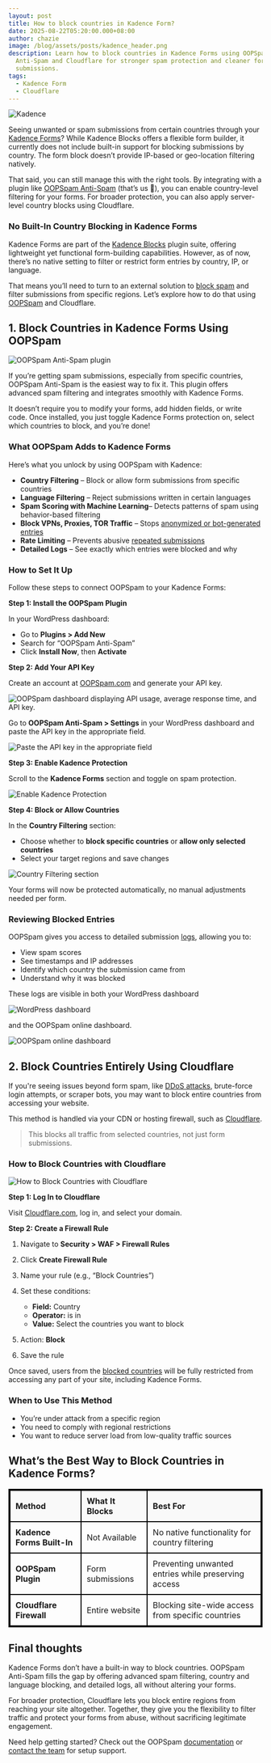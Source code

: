 ```yaml
---
layout: post
title: How to block countries in Kadence Form?
date: 2025-08-22T05:20:00.000+08:00
author: chazie
image: /blog/assets/posts/kadence_header.png
description: Learn how to block countries in Kadence Forms using OOPSpam
  Anti-Spam and Cloudflare for stronger spam protection and cleaner form
  submissions.
tags:
  - Kadence Form
  - Cloudflare
---
```

![Kadence ](/blog/assets/posts/kadence-wp.png "Kadence")

Seeing unwanted or spam submissions from certain countries through your [Kadence Forms](https://www.kadencewp.com/)? While Kadence Blocks offers a flexible form builder, it currently does not include built-in support for blocking submissions by country. The form block doesn’t provide IP-based or geo-location filtering natively.

That said, you can still manage this with the right tools. By integrating with a plugin like [OOPSpam Anti-Spam](https://wordpress.org/plugins/oopspam-anti-spam/) (that’s us 👋), you can enable country-level filtering for your forms. For broader protection, you can also apply server-level country blocks using Cloudflare.

### **No Built-In Country Blocking in Kadence Forms**

Kadence Forms are part of the [Kadence Blocks](https://www.kadencewp.com/kadence-blocks/) plugin suite, offering lightweight yet functional form-building capabilities. However, as of now, there’s no native setting to filter or restrict form entries by country, IP, or language.

That means you’ll need to turn to an external solution to [block spam](https://www.oopspam.com/blog/spam-protection-for-kadence-form) and filter submissions from specific regions. Let’s explore how to do that using [OOPSpam](https://www.oopspam.com/) and Cloudflare.

## **1. Block Countries in Kadence Forms Using OOPSpam**

![OOPSpam Anti-Spam plugin](/blog/assets/posts/oopspam-anti-spam-overview.png "OOPSpam Anti-Spam plugin")

If you’re getting spam submissions, especially from specific countries, OOPSpam Anti-Spam is the easiest way to fix it. This plugin offers advanced spam filtering and integrates smoothly with Kadence Forms.

It doesn’t require you to modify your forms, add hidden fields, or write code. Once installed, you just toggle Kadence Forms protection on, select which countries to block, and you’re done!

### **What OOPSpam Adds to Kadence Forms**

Here’s what you unlock by using OOPSpam with Kadence:

* **Country Filtering** – Block or allow form submissions from specific countries
* **Language Filtering** – Reject submissions written in certain languages
* **Spam Scoring with Machine Learning**– Detects patterns of spam using behavior-based filtering
* **Block VPNs, Proxies, TOR Traffic** – Stops [anonymized or bot-generated entries](https://www.oopspam.com/blog/how-to-block-vpn-and-data-center-ip-submissions-in-kadence-forms)
* **Rate Limiting** – Prevents abusive [repeated submissions](https://www.oopspam.com/blog/protecting-forms-with-rate-limiting-in-wordpress-using-oopspam)
* **Detailed Logs** – See exactly which entries were blocked and why

### **How to Set It Up**

Follow these steps to connect OOPSpam to your Kadence Forms:

**Step 1: Install the OOPSpam Plugin**

In your WordPress dashboard:

* Go to **Plugins > Add New**
* Search for “OOPSpam Anti-Spam”
* Click **Install Now**, then **Activate**

**Step 2: Add Your API Key**

Create an account at [OOPSpam.com](https://app.oopspam.com/Identity/Account/Login) and generate your API key.

![OOPSpam dashboard displaying API usage, average response time, and API key.](/blog/assets/posts/oopspam-dashboard-api.png "OOPSpam Dashboard")

Go to **OOPSpam Anti-Spam > Settings** in your WordPress dashboard and paste the API key in the appropriate field.

![Paste the API key in the appropriate field](/blog/assets/posts/oopspam-api-key.png "Paste the API key in the appropriate field")

**Step 3: Enable Kadence Protection**

Scroll to the **Kadence Forms** section and toggle on spam protection.

![Enable Kadence Protection](/blog/assets/posts/activate-kadence-form.png "Enable Kadence Protection")

**Step 4: Block or Allow Countries**

In the **Country Filtering** section:

* Choose whether to **block specific countries** or **allow only selected countries**
* Select your target regions and save changes

![Country Filtering section](/blog/assets/posts/country-filtering-settings.png "Country Filtering section")

Your forms will now be protected automatically, no manual adjustments needed per form.

### **Reviewing Blocked Entries**

OOPSpam gives you access to detailed submission [logs](https://help.oopspam.com/wordpress/form-entries/), allowing you to:

* View spam scores
* See timestamps and IP addresses
* Identify which country the submission came from
* Understand why it was blocked

These logs are visible in both your WordPress dashboard 

![WordPress dashboard](/blog/assets/posts/form-spam-entries-oopspam.png "WordPress dashboard")

and the OOPSpam online dashboard.

![OOPSpam online dashboard](/blog/assets/posts/screenshot-1.png "OOPSpam online dashboard")

## **2. Block Countries Entirely Using Cloudflare**

If you're seeing issues beyond form spam, like [DDoS attacks](https://www.cloudflare.com/learning/ddos/what-is-a-ddos-attack/), brute-force login attempts, or scraper bots, you may want to block entire countries from accessing your website.

This method is handled via your CDN or hosting firewall, such as [Cloudflare](https://www.cloudflare.com/).

> This blocks all traffic from selected countries, not just form submissions.

### **How to Block Countries with Cloudflare**

![How to Block Countries with Cloudflare](/blog/assets/posts/blocking-countries-in-cloudflare.png "How to Block Countries with Cloudflare")

**Step 1: Log In to Cloudflare**

Visit [Cloudflare.com](https://dash.cloudflare.com/login), log in, and select your domain.

**Step 2: Create a Firewall Rule**

1. Navigate to **Security > WAF > Firewall Rules**
2. Click **Create Firewall Rule**
3. Name your rule (e.g., “Block Countries”)
4. Set these conditions:

   * **Field:** Country
   * **Operator:** is in
   * **Value:** Select the countries you want to block
5. Action: **Block**
6. Save the rule

Once saved, users from the [blocked countries](https://www.oopspam.com/blog/blocking-countries-from-accessing-your-website-using-cloudflare) will be fully restricted from accessing any part of your site, including Kadence Forms.

### **When to Use This Method**

* You’re under attack from a specific region
* You need to comply with regional restrictions
* You want to reduce server load from low-quality traffic sources

## **What’s the Best Way to Block Countries in Kadence Forms?**

<style>
  table {
    border: 2px solid black;
    border-collapse: collapse;
    width: 100%;
  }
  th, td {
    border: 2px solid black;
    padding: 10px;
    text-align: left;
  }
  th {
    background-color: #f9f9f9;
    font-weight: bold;
  }
  td:first-child {
    font-weight: bold;
  }
</style>

<table>
  <thead>
    <tr>
      <th>Method</th>
      <th>What It Blocks</th>
      <th>Best For</th>
    </tr>
  </thead>
  <tbody>
    <tr>
      <td>Kadence Forms Built-In</td>
      <td>Not Available</td>
      <td>No native functionality for country filtering</td>
    </tr>
    <tr>
      <td>OOPSpam Plugin</td>
      <td>Form submissions</td>
      <td>Preventing unwanted entries while preserving access</td>
    </tr>
    <tr>
      <td>Cloudflare Firewall</td>
      <td>Entire website</td>
      <td>Blocking site-wide access from specific countries</td>
    </tr>
  </tbody>
</table>

## **Final thoughts**

Kadence Forms don’t have a built-in way to block countries. OOPSpam Anti-Spam fills the gap by offering advanced spam filtering, country and language blocking, and detailed logs, all without altering your forms. 

For broader protection, Cloudflare lets you block entire regions from reaching your site altogether. Together, they give you the flexibility to filter traffic and protect your forms from abuse, without sacrificing legitimate engagement.

Need help getting started? Check out the OOPSpam [documentation](https://www.oopspam.com/help) or [contact the team](https://www.oopspam.com/#contact) for setup support.
